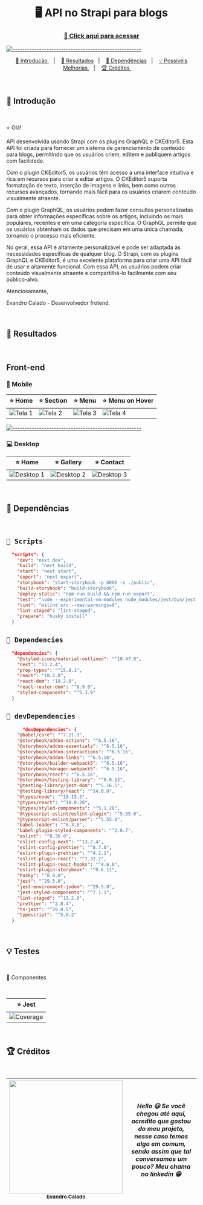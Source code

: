 <h1 align="center"> 🖥️ API no Strapi para blogs </h1>
<h3 align="center"><a href="https://strapi-blog-api-0fvs.onrender.com" target="_blank" > 🚀 Click aqui para acessar </a></h3>

[![-----------------------------------------------------](https://raw.githubusercontent.com/andreasbm/readme/master/assets/lines/colored.png)](#table-of-contents)

<p align="center">
  <a href="#Introdução"> 🧩 Introdução </a>&nbsp;&nbsp;&nbsp;|&nbsp;&nbsp;&nbsp;
  <a href="#Resultados"> 🚀 Resultados</a>&nbsp;&nbsp;&nbsp;|&nbsp;&nbsp;&nbsp;
  <a href="#Dependências"> 🧪 Dependências</a>&nbsp;&nbsp;&nbsp;|&nbsp;&nbsp;&nbsp;
  <a href="#Ideias">💡 Possíveis Melhorias </a>&nbsp;&nbsp;&nbsp;|&nbsp;&nbsp;&nbsp;
  <a href="#Creditos"> 🏆 Créditos </a>&nbsp;&nbsp;&nbsp;&nbsp;&nbsp;&nbsp;
</p>

<br/>

<a id="Introdução"></a>
## 🧩 Introdução 

<br />

  ⭐ Olá!

API desenvolvida usando Strapi com os plugins GraphQL e CKEditor5. Esta API foi criada para fornecer um sistema de gerenciamento de conteúdo para blogs, permitindo que os usuários criem, editem e publiquem artigos com facilidade.

Com o plugin CKEditor5, os usuários têm acesso a uma interface intuitiva e rica em recursos para criar e editar artigos. O CKEditor5 suporta formatação de texto, inserção de imagens e links, bem como outros recursos avançados, tornando mais fácil para os usuários criarem conteúdo visualmente atraente.

Com o plugin GraphQL, os usuários podem fazer consultas personalizadas para obter informações específicas sobre os artigos, incluindo os mais populares, recentes e em uma categoria específica. O GraphQL permite que os usuários obtenham os dados que precisam em uma única chamada, tornando o processo mais eficiente.

No geral, essa API é altamente personalizável e pode ser adaptada às necessidades específicas de qualquer blog. O Strapi, com os plugins GraphQL e CKEditor5, é uma excelente plataforma para criar uma API fácil de usar e altamente funcional. Com essa API, os usuários podem criar conteúdo visualmente atraente e compartilhá-lo facilmente com seu público-alvo.

Atenciosamente,

Evandro Calado - Desenvolvedor frotend.

<br/>

<a id="Resultados"></a>
## 🚀 Resultados 

<br/> 

## Front-end

</summary>

### 📱 Mobile 

⭐ Home | ⭐ Section | ⭐ Menu | ⭐ Menu on Hover |
|---|---|---|---|
![Tela 1](https://user-images.githubusercontent.com/110628201/227029240-929baa95-567f-4e69-b25a-54c4e8f840e6.png) | ![Tela 2](https://user-images.githubusercontent.com/110628201/227029294-1dc7c1f1-3d39-4132-8063-85357e309bbd.png) | ![Tela 3](https://user-images.githubusercontent.com/110628201/227029334-f4b2d708-e541-4157-8f16-9ca1dd9e70f3.png) | ![Tela 4](https://user-images.githubusercontent.com/110628201/227029356-4ccbef30-f4d2-4038-bfeb-9dfd7f93e0b8.png)
  
[![-----------------------------------------------------](https://raw.githubusercontent.com/andreasbm/readme/master/assets/lines/colored.png)](#table-of-contents)

### 💻 Desktop 
  
 ⭐ Home | ⭐ Gallery | ⭐ Contact |
|---|---|---|
![Desktop 1](https://user-images.githubusercontent.com/110628201/227028076-e3f0c396-f308-4aee-b8f2-c3b4f5236d96.png) | ![Desktop 2](https://user-images.githubusercontent.com/110628201/227028194-d288be70-c021-4a1e-983c-2bc7793e5028.png) | ![Desktop 3](https://user-images.githubusercontent.com/110628201/227028240-91d9835c-54b7-4191-bb9b-11b23c0a96e2.png)

<br/>

<a id="Dependências"></a>
## 🧪 Dependências

<br />   

## `📖 Scripts` 

```JSON
  "scripts": {
    "dev": "next dev",
    "build": "next build",
    "start": "next start",
    "export": "next export",
    "storybook": "start-storybook -p 6006 -s ./public",
    "build-storybook": "build-storybook",
    "deploy-static": "npm run build && npm run export",
    "test": "node --experimental-vm-modules node_modules/jest/bin/jest.js",
    "lint": "eslint src --max-warnings=0",
    "lint-staged": "lint-staged",
    "prepare": "husky install"
  }

```

## `📖 Dependencies` 

```JSON
  "dependencies": {
    "@styled-icons/material-outlined": "^10.47.0",
    "next": "13.2.4",
    "prop-types": "^15.8.1",
    "react": "18.2.0",
    "react-dom": "18.2.0",
    "react-router-dom": "^6.9.0",
    "styled-components": "^5.3.9"
  }

```

## `📖 devDependencies` 

```JSON
      "devDependencies": {
    "@babel/core": "^7.21.3",
    "@storybook/addon-actions": "^6.5.16",
    "@storybook/addon-essentials": "^6.5.16",
    "@storybook/addon-interactions": "^6.5.16",
    "@storybook/addon-links": "^6.5.16",
    "@storybook/builder-webpack5": "^6.5.16",
    "@storybook/manager-webpack5": "^6.5.16",
    "@storybook/react": "^6.5.16",
    "@storybook/testing-library": "^0.0.13",
    "@testing-library/jest-dom": "^5.16.5",
    "@testing-library/react": "^14.0.0",
    "@types/node": "^18.15.3",
    "@types/react": "^18.0.28",
    "@types/styled-components": "^5.1.26",
    "@typescript-eslint/eslint-plugin": "^5.55.0",
    "@typescript-eslint/parser": "^5.55.0",
    "babel-loader": "^8.3.0",
    "babel-plugin-styled-components": "^2.0.7",
    "eslint": "^8.36.0",
    "eslint-config-next": "^13.2.4",
    "eslint-config-prettier": "^8.7.0",
    "eslint-plugin-prettier": "^4.2.1",
    "eslint-plugin-react": "^7.32.2",
    "eslint-plugin-react-hooks": "^4.6.0",
    "eslint-plugin-storybook": "^0.6.11",
    "husky": "^8.0.0",
    "jest": "^29.5.0",
    "jest-environment-jsdom": "^29.5.0",
    "jest-styled-components": "^7.1.1",
    "lint-staged": "^13.2.0",
    "prettier": "^2.8.4",
    "ts-jest": "^29.0.5",
    "typescript": "^5.0.2"
  }

```
<br />

<a id="Ideias"></a>
## 💡 Testes

<br />

🧷 Componentes

<br />

⭐ Jest |
|---|
|  ![Coverage](https://user-images.githubusercontent.com/110628201/227054347-77d72e10-39da-470d-8569-5399e389f6b2.png)

<br /> 

<a id="Creditos"></a>
## 🏆 Créditos

<br /> 

<div > 

| [<img src="https://user-images.githubusercontent.com/110628201/227955313-b9f72ab7-24b3-41a1-ab4e-3969a6a73d42.png" width=300><br><sub> Evandro Calado </sub>](https://www.linkedin.com/in/evandro-calado/) | ***Hello 😃 Se você chegou até aqui, acredito que gostou do meu projeto, nesse caso temos algo em comum, sendo assim que tal conversamos um pouco? Meu chama no linkedin 😁*** | 
|---|---|


</div> 
